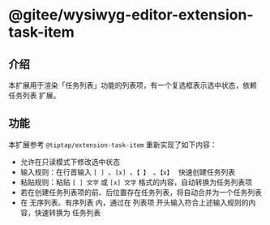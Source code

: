 # @gitee/wysiwyg-editor-extension-task-item

## 介绍

本扩展用于渲染「任务列表」功能的列表项，有一个复选框表示选中状态，依赖 任务列表 扩展。

## 功能

本扩展参考 `@tiptap/extension-task-item` 重新实现了如下内容：

- 允许在只读模式下修改选中状态
- 输入规则：在行首输入 `[ ] `、`[x] `、`【 】 `、`【x】 ` 快速创建任务列表
- 粘贴规则：粘贴 `[ ] 文字` 或 `[x] 文字` 格式的内容，自动转换为任务列表项
- 若在创建任务列表项的前、后位置存在任务列表，将自动合并为一个任务列表
- 在 无序列表、有序列表 内，通过在 列表项 开头输入符合上述输入规则的内容，快速转换为 任务列表
